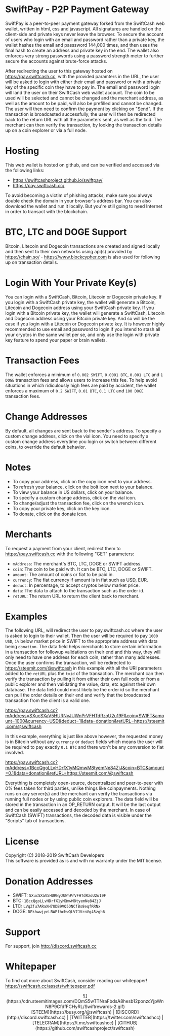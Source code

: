 # SwiftPay - P2P Payment Gateway

SwiftPay is a peer-to-peer payment gateway forked from the SwiftCash web wallet, written in html, css and javascript. All signatures are handled on the client-side and private keys never leave the browser. To secure the account of users who login with an email and password rather than a private key, the wallet hashes the email and passsword 144,000 times, and then uses the final hash to create an address and private key in the end. The wallet also enforces very strong passwords using a password strength meter to further secure the accounts against brute-force attacks.

After redirecting the user to this gateway hosted on https://pay.swiftcash.cc, with the provided paramters in the URL, the user will be asked to login with either their email and password or with a private key of the specific coin they have to pay in. The email and password login will land the user on their SwiftCash web wallet account. The coin to be used will be selected and cannot be changed and the merchant address, as well as the amount to be paid, will also be prefilled and cannot be changed. The user will then need to confirm the payment by clicking on "Send". If the transaction is broadcasted successfully, the user will then be redirected back to the return URL with all the parameters sent, as well as the txid. The merchant can then verify the transaction, by looking the transaction details up on a coin explorer or via a full node.

# Hosting
This web wallet is hosted on github, and can be verified and accessed via the following links:

* https://swiftcashproject.github.io/swiftpay/
* https://pay.swiftcash.cc/

To avoid becoming a victim of phishing attacks, make sure you always double check the domain in your browser's address bar. You can also download the wallet and run it locally. But you're still going to need Internet in order to transact with the blockchain.

# BTC, LTC and DOGE Support
Bitcoin, Litecoin and Dogecoin transactions are created and signed locally and then sent to their own networks using api(s) provided by https://chain.so/ - https://www.blockcypher.com is also used for following up on transaction details.

# Login With Your Private Key(s)
You can login with a SwiftCash, Bitcoin, Litecoin or Dogecoin private key. If you login with a SwiftCash private key, the wallet will generate a Bitcoin, Litecoin and Dogecoin address using your SwiftCash private key. If you login with a Bitcoin private key, the wallet will generate a SwiftCash, Litecoin and Dogecoin address using your Bitcoin private key. And so will be the case if you login with a Litecoin or Dogecoin private key. It is however highly recommended to use email and password to login if you intend to stash all your cryptos in the same wallet per se, and only use the login with private key feature to spend your paper or brain wallets.

# Transaction Fees
The wallet enforces a minimum of `0.002 SWIFT`, `0.0001 BTC`, `0.001 LTC` and `1 DOGE` transaction fees and allows users to increase this fee. To help avoid situations in which ridiculously high fees are paid by accident, the wallet enforces a maximum of `0.2 SWIFT`, `0.01 BTC`, `0.1 LTC` and `100 DOGE` transaction fees.

# Change Addresses
By default, all changes are sent back to the sender's address. To specify a custom change address, click on the vial icon. You need to specify a custom change address everytime you login or switch between different coins, to override the default behavior.

# Notes
* To copy your address, click on the copy icon next to your address.
* To refresh your balance, click on the bolt icon next to your balance.
* To view your balance in US dollars, click on your balance.
* To specify a custom change address, click on the vial icon.
* To change/adjust the transaction fee, click on the wrench icon.
* To copy your private key, click on the key icon.
* To donate, click on the donate icon.

# Merchants
To request a payment from your client, redirect them to https://pay.swiftcash.cc with the following "GET" parameters:

* `mAddress`: The merchant's BTC, LTC, DOGE or SWIFT address.
* `coin`: The coin to be paid with. It can be BTC, LTC, DOGE or SWIFT.
* `amount`: The amount of coins or fiat to be paid in.
* `currency`: The fiat currency if amount is in fiat such as USD, EUR.
* `deduct`: In percentage, to accept cryptos below market price.
* `data`: The data to attach to the transaction such as the order id.
* `retURL`: The return URL to return the client back to merchant.

# Examples

The following URL, will redirect the user to pay.swiftcash.cc where the user is asked to login to their wallet. Then the user will be required to pay `1000 USD`, `1%` below market price in SWIFT to the appropriate address with data being `donation`. The data field helps merchants to store certain information in a transaction for followup validations on their end and this way, they will only need to have one address for each coin, rather than many addresses. Once the user confirms the transaction, will be redirected to https://steemit.com/@swiftcash in this example with all the URI parameters added to the `retURL` plus the `txid` of the transaction. The merchant can then verify the transaction by pulling it from either their own full node or from a public explorer and then validating the value, data, etc against their own database. The data field could most likely be the order id so the merchant can pull the order details on their end and verify that the broadcasted transaction from the client is a valid one.

https://pay.swiftcash.cc?mAddress=SXucSXaV5HURNyJUWnPrVFHTdRzoU2u19F&coin=SWIFT&amount=1000&currency=USD&deduct=1&data=donation&retURL=https://steemit.com/@swiftcash

In this example, everything is just like above however, the requested money is in Bitcoin without any `currency` or `deduct` fields which means the user will be required to pay exactly `0.1 BTC` and there won't be any conversion to fiat involved.

https://pay.swiftcash.cc?mAddress=1BccQgoLLvHDrfX1yMQmwM8tyemNe84ZjJ&coin=BTC&amount=0.1&data=donation&retURL=https://steemit.com/@swiftcash

Everything is completely open-source, decentralized and peer-to-peer with 0% fees taken for third parties, unlike things like coinpayments. Nothing runs on any server(s) and the merchant can verify the transactions via running full nodes or by using public coin explorers. The data field will be stored in the transaction in an OP_RETURN output. It will be the last output and can be easily accessed and decoded by the merchant. In case of SwiftCash (SWIFT) transactions, the decoded data is visible under the "Scripts" tab of transactions.

# License
Copyright (C) 2018-2019 SwiftCash Developers <br />
This software is provided as is and with no warranty under the MIT license.

# Donation Addresses
* SWIFT: `SXucSXaV5HURNyJUWnPrVFHTdRzoU2u19F`
* BTC: `1BccQgoLLvHDrfX1yMQmwM8tyemNe84ZjJ`
* LTC: `LVqZfu7ARaXH7UDB9VQ5DNCfBs8eqfRRNx`
* DOGE: `DFkhwwjyeLBWPfhchwQLV7JVrnVg45zgh6`

# Support
For support, join http://discord.swiftcash.cc

# Whitepaper
To find out more about SwiftCash, consider reading our whitepaper!
https://swiftcash.cc/assets/whitepaper.pdf


<center>![](https://cdn.steemitimages.com/DQmS5wTTNraFbdsA8hesb12ponzcYjpWnN8P9CfdfFCHyRL/Swiftrewards-2.gif)</center>

<center> [STEEM](https://busy.org/@swiftcash) | [DISCORD](http://discord.swiftcash.cc) | [TWITTER](https://twitter.com/swiftcashcc) | [TELEGRAM](https://t.me/swiftcashcc) | [GITHUB](https://github.com/swiftcashproject/swiftcash)</center>
